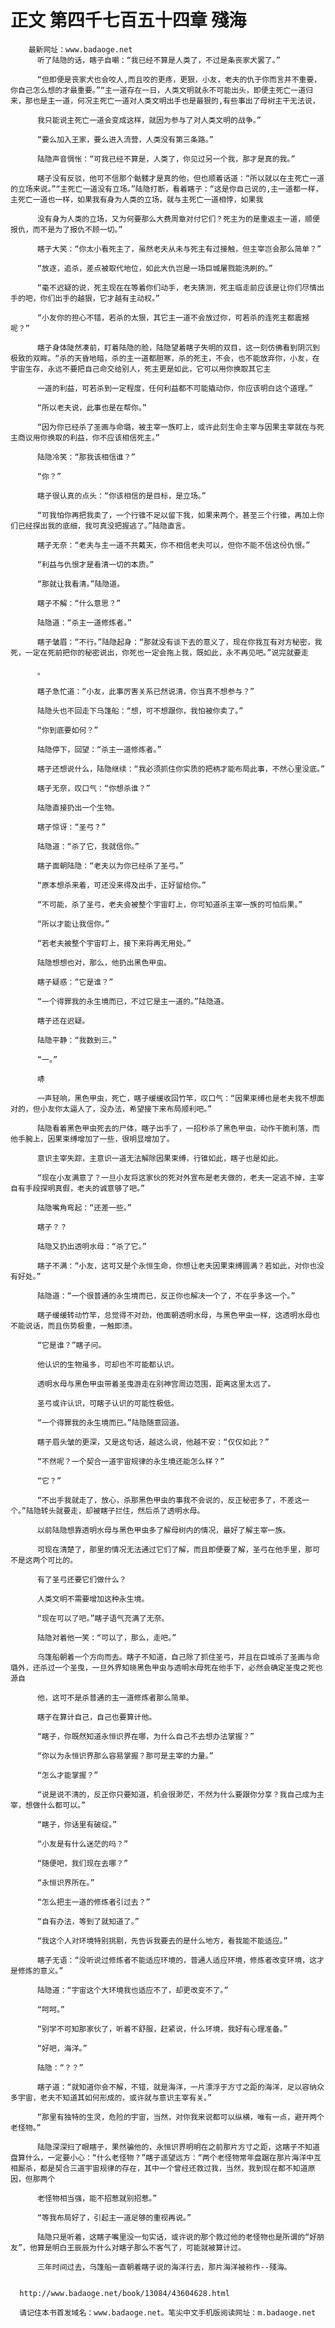 # 正文 第四千七百五十四章 殘海
        最新网址：www.badaoge.net
          听了陆隐的话，瞎子自嘲：“我已经不算是人类了，不过是条丧家犬罢了。”
      
          “但即便是丧家犬也会咬人,而且咬的更疼，更狠，小友，老夫的仇于你而言并不重要，你自己怎么想的才最重要。”“主一道存在一日，人类文明就永不可能出头，即便主死亡一道归来，那也是主一道，何况主死亡一道对人类文明出手也是最狠的,有些事出了母树主干无法说，
      
          我只能说主死亡一道会变成这样，就因为参与了对人类文明的战争。”
      
          “要么加入王家，要么进入流营，人类没有第三条路。”
      
          陆隐声音惆怅：“可我已经不算是，人类了，你见过另一个我，那才是真的我。”
      
          瞎子没有反驳，他可不信那个骷髅才是真的他，但也顺着话道：“所以就以在主死亡一道的立场来说。”“主死亡一道没有立场。”陆隐打断，看着瞎子：“这是你自己说的,主一道都一样，主死亡一道也一样，如果我有身为人类的立场，就与主死亡一道相悖，如果我
      
          没有身为人类的立场，又为何要那么大费周章对付它们？死主为的是重返主一道，顺便报仇，而不是为了报仇不顾一切。”
      
          瞎子大笑：“你太小看死主了，虽然老夫从未与死主有过接触，但主宰岂会那么简单？”
      
          “放逐，追杀，差点被取代地位，如此大仇岂是一场巨城屠戮能洗刷的。”
      
          “毫不迟疑的说，死主现在在等着你们动手，老夫猜测，死主临走前应该是让你们尽情出手的吧，你们出手的越狠，它才越有主动权。”
      
          “小友你的担心不错，若杀的太狠，其它主一道不会放过你，可若杀的连死主都震撼呢？”
      
          瞎子身体陡然凑前，盯着陆隐的脸，陆隐望着瞎子失明的双目，这一刻仿佛看到阴沉到极致的双眸。“杀的天昏地暗，杀的主一道都胆寒，杀的死主，不会，也不能放弃你，小友，在宇宙生存，永远不要把自己命交给别人，死主更是如此，它可以用你换取其它主
      
          一道的利益，可若杀到一定程度，任何利益都不可能撬动你，你应该明白这个道理。”
      
          “所以老夫说，此事也是在帮你。”
      
          “因为你已经杀了圣画与命璐，被主宰一族盯上，或许此刻生命主宰与因果主宰就在与死主商议用你换取的利益，你不应该相信死主。”
      
          陆隐冷笑：“那我该相信谁？”
      
          “你？”
      
          瞎子很认真的点头：“你该相信的是目标，是立场。”
      
          “可我怕你再把我卖了，一个行锥不足以留下我，如果来两个，甚至三个行锥，再加上你们已经探出我的底细，我可真没把握逃了。”陆隐直言。
      
          瞎子无奈：“老夫与主一道不共戴天，你不相信老夫可以，但你不能不信这份仇恨。”
      
          “利益与仇恨才是看清一切的本质。”
      
          “那就让我看清。”陆隐道。
      
          瞎子不解：“什么意思？”
      
          陆隐道：“杀主一道修炼者。”
      
          瞎子皱眉：“不行。”陆隐起身：“那就没有谈下去的意义了，现在你我互有对方秘密，我死，一定在死前把你的秘密说出，你死也一定会拖上我，既如此，永不再见吧。”说完就要走
      
          。
      
          瞎子急忙道：“小友，此事厉害关系已然说清，你当真不想参与？”
      
          陆隐头也不回走下乌篷船：“想，可不想跟你，我怕被你卖了。”
      
          “你到底要如何？”
      
          陆隐停下，回望：“杀主一道修炼者。”
      
          瞎子还想说什么，陆隐继续：“我必须抓住你实质的把柄才能布局此事，不然心里没底。”
      
          瞎子无奈，叹口气：“你想杀谁？”
      
          陆隐直接扔出一个生物。
      
          瞎子惊讶：“圣弓？”
      
          陆隐道：“杀了它，我就信你。”
      
          瞎子面朝陆隐：“老夫以为你已经杀了圣弓。”
      
          “原本想杀来着，可还没来得及出手，正好留给你。”
      
          “不可能，杀了圣弓，老夫会被整个宇宙盯上，你可知道杀主宰一族的可怕后果。”
      
          “所以才能让我信你。”
      
          “若老夫被整个宇宙盯上，接下来将再无用处。”
      
          陆隐想想也对，那么，他扔出黑色甲虫。
      
          瞎子疑惑：“它是谁？”
      
          “一个得罪我的永生境而已，不过它是主一道的。”陆隐道。
      
          瞎子还在迟疑。
      
          陆隐平静：“我数到三。”
      
          “一。”
      
          哧
      
          一声轻响，黑色甲虫，死亡，瞎子缓缓收回竹竿，叹口气：“因果束缚也是老夫我不想面对的，但小友你太逼人了，没办法，希望接下来布局顺利吧。”
      
          陆隐看着黑色甲虫死去的尸体，瞎子出手了，一招秒杀了黑色甲虫，动作干脆利落，而他手腕上，因果束缚增加了一些，很明显增加了。
      
          意识主宰失踪，主意识一道无法解除因果束缚，行锥如此，瞎子也是如此。
      
          “现在小友满意了？一旦小友将这家伙的死对外宣布是老夫做的，老夫一定逃不掉，主宰自有手段探明真假，老夫的诚意够了吧。”
      
          陆隐嘴角弯起：“还差一些。”
      
          瞎子？？
      
          陆隐又扔出透明水母：“杀了它。”
      
          瞎子不满：“小友，这可又是个永恒生命，你想让老夫因果束缚圆满？若如此，对你也没有好处。”
      
          陆隐道：“一个很普通的永生境而已，反正你也解决一个了，不在乎多这一个。”
      
          瞎子缓缓转动竹竿，总觉得不对劲，他面朝透明水母，与黑色甲虫一样，这透明水母也不能说话，而且伤势极重，一触即溃。
      
          “它是谁？”瞎子问。
      
          他认识的生物虽多，可却也不可能都认识。
      
          透明水母与黑色甲虫带着圣曳游走在别神宫周边范围，距离这里太远了。
      
          圣弓或许认识，可瞎子认识的可能性极低。
      
          “一个得罪我的永生境而已。”陆隐随意回道。
      
          瞎子眉头皱的更深，又是这句话，越这么说，他越不安：“仅仅如此？”
      
          “不然呢？一个契合一道宇宙规律的永生境还能怎么样？”
      
          “它？”
      
          “不出手我就走了，放心，杀那黑色甲虫的事我不会说的，反正秘密多了，不差这一个。”陆隐转头就要走，却被瞎子拦住，然后杀了透明水母。
      
          以前陆隐想靠透明水母与黑色甲虫多了解母树内的情况，最好了解主宰一族。
      
          可现在清楚了，那里的情况无法通过它们了解，而且即便要了解，圣弓在他手里，那可不是这两个可比的。
      
          有了圣弓还要它们做什么？
      
          人类文明不需要增加这种永生境。
      
          “现在可以了吧。”瞎子语气充满了无奈。
      
          陆隐对着他一笑：“可以了，那么，走吧。”
      
          乌篷船朝着一个方向而去。瞎子不知道，自己除了抓住圣弓，并且在巨城杀了圣画与命璐外，还杀过一个圣曳，一旦外界知晓黑色甲虫与透明水母死在他手下，必然会确定圣曳之死也源自
      
          他，这可不是杀普通的主一道修炼者那么简单。
      
          瞎子在算计自己，自己也要算计他。
      
          “瞎子，你既然知道永恒识界在哪，为什么自己不去想办法掌握？”
      
          “你以为永恒识界那么容易掌握？那可是主宰的力量。”
      
          “怎么才能掌握？”
      
          “说是说不清的，反正你只要知道，机会很渺茫，不然为什么要跟你分享？我自己成为主宰，想做什么都可以。”
      
          “瞎子，你话里有破绽。”
      
          “小友是有什么迷茫的吗？”
      
          “随便吧，我们现在去哪？”
      
          “永恒识界所在。”
      
          “怎么把主一道的修炼者引过去？”
      
          “自有办法，等到了就知道了。”
      
          “我这个人对环境特别挑剔，先告诉我要去的是什么地方，看我能不能适应。”
      
          瞎子无语：“没听说过修炼者不能适应环境的，普通人适应环境，修炼者改变环境，这才是修炼的意义。”
      
          陆隐道：“宇宙这个大环境我也适应不了，却更改变不了。”
      
          “呵呵。”
      
          “别学不可知那家伙了，听着不舒服，赶紧说，什么环境，我好有心理准备。”
      
          “好吧，海洋。”
      
          陆隐：“？？”
      
          瞎子道：“就知道你会不解，不错，就是海洋，一片漂浮于方寸之距的海洋，足以容纳众多宇宙，老夫不知道其如何形成的，或许就与意识主宰有关。”
      
          “那里有独特的生灵，危险的宇宙，当然，对你我来说都可以纵横，唯有一点，避开两个老怪物。”
      
          陆隐深深扫了眼瞎子，果然骗他的，永恒识界明明在之前那片方寸之距，这瞎子不知道盘算什么，一定要小心：“什么老怪物？”瞎子遥望远方：“两个老怪物常年盘踞在那片海洋中互相厮杀，都是契合三道宇宙规律的存在，其中一个曾经还救过我，当然，我到现在都不知道原因，但那两个
      
          老怪物相当强，能不招惹就别招惹。”
      
          “等我布局好了，引起主一道足够的重视再说。”
      
          陆隐只是听着，这瞎子嘴里没一句实话，或许说的那个救过他的老怪物也是所谓的“好朋友”，他算是明白王辰辰为什么对瞎子那么不客气了，可能就被算计过。
      
          三年时间过去，乌篷船一直朝着瞎子说的海洋行去，那片海洋被称作--殘海。
      
      
      http://www.badaoge.net/book/13084/43604628.html
      
      请记住本书首发域名：www.badaoge.net。笔尖中文手机版阅读网址：m.badaoge.net